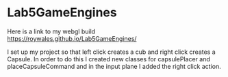 # Lab5GameEngines
Here is a link to my webgl build https://roywales.github.io/Lab5GameEngines/

I set up my project so that left click creates a cub and right click creates a Capsule. In order to do this I created new classes for capsulePlacer and placeCapsuleCommand and in the input plane I added the right click action.
